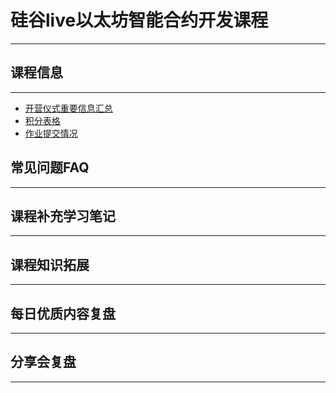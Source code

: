 # 硅谷live以太坊智能合约开发课程
-------------
## 课程信息
-----------
- [开营仪式重要信息汇总]()
- [积分表格]()
- [作业提交情况]()
## 常见问题FAQ
---------
## 课程补充学习笔记
-------------
## 课程知识拓展
------------
## 每日优质内容复盘
---------------
## 分享会复盘
------------
